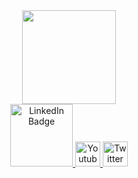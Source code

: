 <div id="header" align="center">
  <img src="https://media1.giphy.com/media/lP8xu5t2DLGG045H8F/giphy.gif" width="150"/>
</div>
<div id="badges" align="center">
  <a href="your-linkedin-URL">
    <img src="https://cdn.icon-icons.com/icons2/2530/PNG/512/gmail_button_icon_151848.png" alt="LinkedIn Badge" width="100"/>
  </a>
  <a href="your-youtube-URL">
    <img src="https://i.imgur.com/QTMkO4c.png" alt="Youtube Badge" width="40"/>
  </a>
  <a href="your-twitter-URL">
    <img src="https://i.imgur.com/nQmDEnB.png" alt="Twitter Badge" width="40"/>
  </a>
</div>


